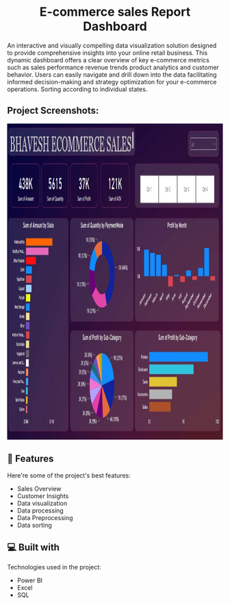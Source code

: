 <h1 align="center" id="title">E-commerce sales Report Dashboard</h1>

<p id="description"> An interactive and visually compelling data visualization solution designed to provide comprehensive insights into your online retail business. This dynamic dashboard offers a clear overview of key e-commerce metrics such as sales performance revenue trends product analytics and customer behavior. Users can easily navigate and drill down into the data facilitating informed decision-making and strategy optimization for your e-commerce operations. Sorting according to individual states.</p>

<h2>Project Screenshots:</h2>

<img src="https://github.com/Bhaveshium/E-commerce-sales-Report-Dashboard/blob/main/Ecommerce%20sales%20Report%20Dashboard.jpeg" alt="project-screenshot" width="1316" height="738/">

  
  
<h2>🧐 Features</h2>

Here're some of the project's best features:

*   Sales Overview
*   Customer Insights
*   Data visualization
*   Data processing
*   Data Preprocessing
*   Data sorting

  
  
<h2>💻 Built with</h2>

Technologies used in the project:

*   Power BI
*   Excel
*   SQL
